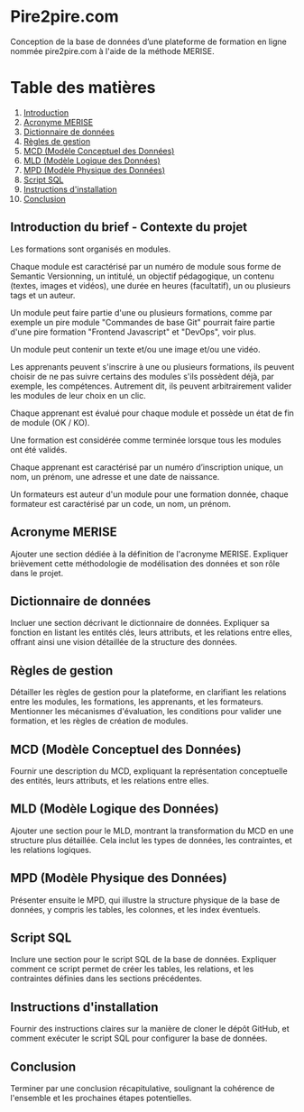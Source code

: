 # Pire2pire.com

Conception de la base de données d’une plateforme de formation en ligne nommée pire2pire.com à l'aide de la méthode MERISE.

# Table des matières

1. [Introduction](#introduction)
2. [Acronyme MERISE](#acronyme-merise)
3. [Dictionnaire de données](#dictionnaire-de-donnees)
4. [Règles de gestion](#regles-de-gestion)
5. [MCD (Modèle Conceptuel des Données)](#mcd-modele-conceptuel-des-donnees)
6. [MLD (Modèle Logique des Données)](#mld-modele-logique-des-donnees)
7. [MPD (Modèle Physique des Données)](#mpd-modele-physique-des-donnees)
8. [Script SQL](#script-sql)
9. [Instructions d'installation](#instructions-dinstallation)
10. [Conclusion](#conclusion)

## Introduction du brief - Contexte du projet

Les formations sont organisés en modules.

Chaque module est caractérisé par un numéro de module sous forme de Semantic Versionning, un intitulé, un objectif pédagogique, un contenu (textes, images et vidéos), une durée en heures (facultatif), un ou plusieurs tags et un auteur.

Un module peut faire partie d'une ou plusieurs formations, comme par exemple un pire module "Commandes de base Git" pourrait faire partie d'une pire formation "Frontend Javascript" et "DevOps", voir plus.

Un module peut contenir un texte et/ou une image et/ou une vidéo.

Les apprenants peuvent s'inscrire à une ou plusieurs formations, ils peuvent choisir de ne pas suivre certains des modules s'ils possèdent déjà, par exemple, les compétences. Autrement dit, ils peuvent arbitrairement valider les modules de leur choix en un clic.

Chaque apprenant est évalué pour chaque module et possède un état de fin de module (OK / KO).

Une formation est considérée comme terminée lorsque tous les modules ont été validés.

Chaque apprenant est caractérisé par un numéro d’inscription unique, un nom, un prénom, une adresse et une date de naissance.

Un formateurs est auteur d'un module pour une formation donnée, chaque formateur est caractérisé par un code, un nom, un prénom.

## Acronyme MERISE

Ajouter une section dédiée à la définition de l'acronyme MERISE. Expliquer brièvement cette méthodologie de modélisation des données et son rôle dans le projet.

## Dictionnaire de données

Incluer une section décrivant le dictionnaire de données. Expliquer sa fonction en listant les entités clés, leurs attributs, et les relations entre elles, offrant ainsi une vision détaillée de la structure des données.

## Règles de gestion

Détailler les règles de gestion pour la plateforme, en clarifiant les relations entre les modules, les formations, les apprenants, et les formateurs. Mentionner les mécanismes d'évaluation, les conditions pour valider une formation, et les règles de création de modules.

## MCD (Modèle Conceptuel des Données)

Fournir une description du MCD, expliquant la représentation conceptuelle des entités, leurs attributs, et les relations entre elles.

## MLD (Modèle Logique des Données)

Ajouter une section pour le MLD, montrant la transformation du MCD en une structure plus détaillée. Cela inclut les types de données, les contraintes, et les relations logiques.

## MPD (Modèle Physique des Données)

Présenter ensuite le MPD, qui illustre la structure physique de la base de données, y compris les tables, les colonnes, et les index éventuels.

## Script SQL

Inclure une section pour le script SQL de la base de données. Expliquer comment ce script permet de créer les tables, les relations, et les contraintes définies dans les sections précédentes.

## Instructions d'installation

Fournir des instructions claires sur la manière de cloner le dépôt GitHub, et comment exécuter le script SQL pour configurer la base de données.

## Conclusion

Terminer par une conclusion récapitulative, soulignant la cohérence de l'ensemble et les prochaines étapes potentielles.
